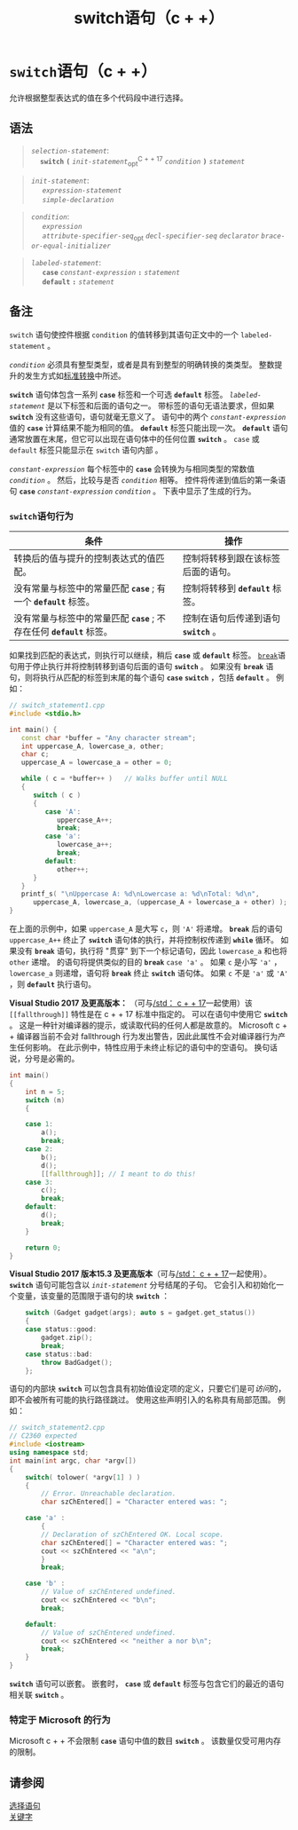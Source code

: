 ﻿---
title: switch语句（c + +）
description: Microsoft Visual Studio c + + 中对标准 c + + 语句的引用 switch 。
ms.date: 04/25/2020
f1_keywords:
- default_cpp
- switch_cpp
- case_cpp
helpviewer_keywords:
- switch keyword [C++]
- case keyword [C++], in switch statements
- default keyword [C++]
no-loc:
- switch
- case
- default
- break
- while
- opt
ms.assetid: 6c3f3ed3-5593-463c-8f4b-b33742b455c6
ms.openlocfilehash: d43a7a64b5a74f00833093ae8999d73edd7f5753
ms.sourcegitcommit: c4cf8976939dd0e13e25b82930221323ba6f15d4
ms.translationtype: MT
ms.contentlocale: zh-CN
ms.lasthandoff: 05/14/2020
ms.locfileid: "83389696"
---
# <a name="switch-statement-c"></a>`switch`语句（c + +）

允许根据整型表达式的值在多个代码段中进行选择。

## <a name="syntax"></a>语法

> *`selection-statement`*:\
> &nbsp;&nbsp;&nbsp;&nbsp;__`switch`__&nbsp;__`(`__&nbsp;*`init-statement`*<sub>opt</sub><sup>C + + 17</sup>&nbsp;*`condition`*&nbsp;__`)`__&nbsp;*`statement`*

> *`init-statement`*:\
> &nbsp;&nbsp;&nbsp;&nbsp; *`expression-statement`*\
> &nbsp;&nbsp;&nbsp;&nbsp; *`simple-declaration`*

> *`condition`*:\
> &nbsp;&nbsp;&nbsp;&nbsp; *`expression`*\
> &nbsp;&nbsp;&nbsp;&nbsp; *`attribute-specifier-seq`*<sub>opt</sub>&nbsp;*`decl-specifier-seq`*&nbsp;*`declarator`*&nbsp;*`brace-or-equal-initializer`*

> *`labeled-statement`*:\
> &nbsp;&nbsp;&nbsp;&nbsp; __`case`__&nbsp;*`constant-expression`*&nbsp;__`:`__&nbsp;*`statement`*\
> &nbsp;&nbsp;&nbsp;&nbsp; __`default`__&nbsp;__`:`__&nbsp;*`statement`*

## <a name="remarks"></a>备注

`switch` 语句使控件根据 `condition` 的值转移到其语句正文中的一个 `labeled-statement`  。

*`condition`* 必须具有整型类型，或者是具有到整型的明确转换的类类型。 整数提升的发生方式如[标准转换](standard-conversions.md)中所述。

__`switch`__ 语句体包含一系列 __`case`__ 标签和一个可选 __`default`__ 标签。 *`labeled-statement`* 是以下标签和后面的语句之一。 带标签的语句无语法要求，但如果 __`switch`__ 没有这些语句，语句就毫无意义了。 语句中的两个 *`constant-expression`* 值的 __`case`__ 计算结果不能为相同的值。 __`default`__ 标签只能出现一次。 __`default`__ 语句通常放置在末尾，但它可以出现在语句体中的任何位置 __`switch`__ 。 `case` 或 `default` 标签只能显示在 `switch` 语句内部    。

*`constant-expression`* 每个标签中的 __`case`__ 会转换为与相同类型的常数值 *`condition`* 。 然后，比较与是否 *`condition`* 相等。 控件将传递到值后的第一条语句 __`case`__ *`constant-expression`* *`condition`* 。 下表中显示了生成的行为。

### <a name="switch-statement-behavior"></a>`switch`语句行为

| 条件 | 操作 |
|--|--|
| 转换后的值与提升的控制表达式的值匹配。 | 控制将转移到跟在该标签后面的语句。 |
| 没有常量与标签中的常量匹配 __`case`__ ; 有一个 __`default`__ 标签。 | 控制将转移到 __`default`__ 标签。 |
| 没有常量与标签中的常量匹配 __`case`__ ; 不存在任何 __`default`__ 标签。 | 控制在语句后传递到语句 __`switch`__ 。 |

如果找到匹配的表达式，则执行可以继续，稍后 __`case`__ 或 __`default`__ 标签。 [`break`](../cpp/break-statement-cpp.md)语句用于停止执行并将控制转移到语句后面的语句 __`switch`__ 。 如果没有 __`break`__ 语句，则将执行从匹配的标签到末尾的每个语句 __`case`__ __`switch`__ ，包括 __`default`__ 。 例如：

```cpp
// switch_statement1.cpp
#include <stdio.h>

int main() {
   const char *buffer = "Any character stream";
   int uppercase_A, lowercase_a, other;
   char c;
   uppercase_A = lowercase_a = other = 0;

   while ( c = *buffer++ )   // Walks buffer until NULL
   {
      switch ( c )
      {
         case 'A':
            uppercase_A++;
            break;
         case 'a':
            lowercase_a++;
            break;
         default:
            other++;
      }
   }
   printf_s( "\nUppercase A: %d\nLowercase a: %d\nTotal: %d\n",
      uppercase_A, lowercase_a, (uppercase_A + lowercase_a + other) );
}
```

在上面的示例中，如果 `uppercase_A` 是大写 `c`，则 `'A'` 将递增。 __`break`__ 后的语句 `uppercase_A++` 终止了 __`switch`__ 语句体的执行，并将控制权传递到 __`while`__ 循环。 如果没有 __`break`__ 语句，执行将 "贯穿" 到下一个标记语句，因此 `lowercase_a` 和也将 `other` 递增。 的语句将提供类似的目的 __`break`__ `case 'a'` 。 如果 `c` 是小写 `'a'` ， `lowercase_a` 则递增，语句将 __`break`__ 终止 __`switch`__ 语句体。 如果 `c` 不是 `'a'` 或 `'A'` ，则 __`default`__ 执行语句。

**Visual Studio 2017 及更高版本：** （可与[/std： c + + 17](../build/reference/std-specify-language-standard-version.md)一起使用）该 `[[fallthrough]]` 特性是在 c + + 17 标准中指定的。 可以在语句中使用它 __`switch`__ 。 这是一种针对编译器的提示，或读取代码的任何人都是故意的。 Microsoft c + + 编译器当前不会对 fallthrough 行为发出警告，因此此属性不会对编译器行为产生任何影响。 在此示例中，特性应用于未终止标记的语句中的空语句。 换句话说，分号是必需的。

```cpp
int main()
{
    int n = 5;
    switch (n)
    {

    case 1:
        a();
        break;
    case 2:
        b();
        d();
        [[fallthrough]]; // I meant to do this!
    case 3:
        c();
        break;
    default:
        d();
        break;
    }

    return 0;
}
```

**Visual Studio 2017 版本15.3 及更高版本**（可与[/std： c + + 17](../build/reference/std-specify-language-standard-version.md)一起使用）。 __`switch`__ 语句可能包含以 *`init-statement`* 分号结尾的子句。 它会引入和初始化一个变量，该变量的范围限于语句的块 __`switch`__ ：

```cpp
    switch (Gadget gadget(args); auto s = gadget.get_status())
    {
    case status::good:
        gadget.zip();
        break;
    case status::bad:
        throw BadGadget();
    };
```

语句的内部块 __`switch`__ 可以包含具有初始值设定项的定义，只要它们是可*访问*的，即不会被所有可能的执行路径跳过。 使用这些声明引入的名称具有局部范围。 例如：

```cpp
// switch_statement2.cpp
// C2360 expected
#include <iostream>
using namespace std;
int main(int argc, char *argv[])
{
    switch( tolower( *argv[1] ) )
    {
        // Error. Unreachable declaration.
        char szChEntered[] = "Character entered was: ";

    case 'a' :
        {
        // Declaration of szChEntered OK. Local scope.
        char szChEntered[] = "Character entered was: ";
        cout << szChEntered << "a\n";
        }
        break;

    case 'b' :
        // Value of szChEntered undefined.
        cout << szChEntered << "b\n";
        break;

    default:
        // Value of szChEntered undefined.
        cout << szChEntered << "neither a nor b\n";
        break;
    }
}
```

__`switch`__ 语句可以嵌套。 嵌套时， __`case`__ 或 __`default`__ 标签与包含它们的最近的语句相关联 __`switch`__ 。

### <a name="microsoft-specific-behavior"></a>特定于 Microsoft 的行为

Microsoft c + + 不会限制 __`case`__ 语句中值的数目 __`switch`__ 。 该数量仅受可用内存的限制。

## <a name="see-also"></a>请参阅

[选择语句](../cpp/selection-statements-cpp.md)<br/>
[关键字](../cpp/keywords-cpp.md)
